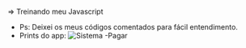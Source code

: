 => Treinando meu Javascript 
- Ps: Deixei os meus códigos comentados para fácil entendimento.
- Prints do app:
![Sistema -Pagar](https://github.com/heeybelles/Sistema-Pagar/assets/117698621/e494850c-4f96-48ad-9c69-559a07f41a74)
